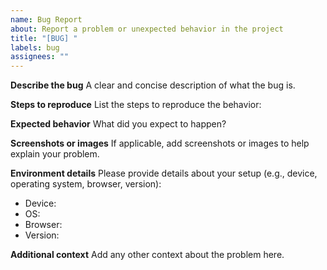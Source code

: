 ```yaml
---
name: Bug Report
about: Report a problem or unexpected behavior in the project
title: "[BUG] "
labels: bug
assignees: ""
---
```


**Describe the bug**
A clear and concise description of what the bug is.

**Steps to reproduce**
List the steps to reproduce the behavior:

**Expected behavior**
What did you expect to happen?

**Screenshots or images**
If applicable, add screenshots or images to help explain your problem.

**Environment details**
Please provide details about your setup (e.g., device, operating system, browser, version):

- Device:
- OS:
- Browser:
- Version:

**Additional context**
Add any other context about the problem here.
